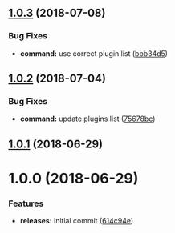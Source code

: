<a name="1.0.3"></a>
## [1.0.3](https://github.com/hypeJunctionPro/Elgg3-hypeCli/compare/1.0.2...1.0.3) (2018-07-08)


### Bug Fixes

* **command:** use correct plugin list ([bbb34d5](https://github.com/hypeJunctionPro/Elgg3-hypeCli/commit/bbb34d5))



<a name="1.0.2"></a>
## [1.0.2](https://github.com/hypeJunctionPro/Elgg3-hypeCli/compare/1.0.1...1.0.2) (2018-07-04)


### Bug Fixes

* **command:** update plugins list ([75678bc](https://github.com/hypeJunctionPro/Elgg3-hypeCli/commit/75678bc))



<a name="1.0.1"></a>
## [1.0.1](https://github.com/hypeJunctionPro/Elgg3-hypeCli/compare/1.0.0...1.0.1) (2018-06-29)



<a name="1.0.0"></a>
# 1.0.0 (2018-06-29)


### Features

* **releases:** initial commit ([614c94e](https://github.com/hypeJunctionPro/Elgg3-hypeCli/commit/614c94e))



